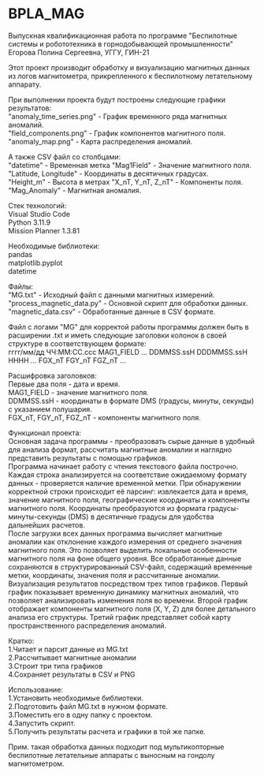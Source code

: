 # BPLA_MAG
Выпускная квалификационная работа по программе "Беспилотные системы и робототехника в горнодобывающей промышленности"  
Егорова Полина Сергеевна, УГГУ, ГИН-21

Этот проект производит обработку и визуализацию магнитных данных из логов магнитометра, прикрепленного к беспилотному летательному аппарату.

При выполнении проекта будут построены следующие графики результатов:  
"anomaly_time_series.png" - График временного ряда магнитных аномалий.  
"field_components.png" - График компонентов магнитного поля.   
"anomaly_map.png" - Карта распределения аномалий.  

А также CSV файл со столбцами:  
  "datetime" - Временная метка "Mag1Field" - Значение магнитного поля.  
  "Latitude, Longitude" - Координаты в десятичных градусах.  
  "Height_m" - Высота в метрах "X_nT, Y_nT, Z_nT" - Компоненты поля.   
  "Mag_Anomaly" - Магнитная аномалия.  

Стек технологий:  
  Visual Studio Code  
  Python 3.11.9  
  Mission Planner 1.3.81

Необходимые библиотеки:  
  pandas  
  matplotlib.pyplot  
  datetime 

Файлы:  
  "MG.txt" - Исходный файл с данными магнитных измерений.  
  "process_magnetic_data.py" - Основной скрипт для обработки данных.  
  "magnetic_data.csv" - Обработанные данные в CSV формате.

Файл с логами "MG" для корректой работы программы должен быть в расширении .txt и иметь следующие заголовки колонок в своей структуре в соответствующем формате:  
  гггг/мм/дд ЧЧ:ММ:СС.ссс MAG1_FIELD ... DDMMSS.ssH DDDMMSS.ssH HHHH ... FGX_nT FGY_nT FGZ_nT ...

Расшифровка заголовков:  
Первые два поля - дата и время.  
MAG1_FIELD - значение магнитного поля.  
DDMMSS.ssH - координаты в формате DMS (градусы, минуты, секунды) с указанием полушария.  
FGX_nT, FGY_nT, FGZ_nT - компоненты магнитного поля.

Функционал проекта:  
  Основная задача программы - преобразовать сырые данные в удобный для анализа формат, рассчитать магнитные аномалии и наглядно 
  представить результаты с помощью графиков.  
  Программа начинает работу с чтения текстового файла построчно. Каждая строка анализируется на соответствие ожидаемому формату
  данных - проверяется наличие временной метки. При обнаружении корректной строки происходит её парсинг: извлекается дата и время, 
  значение магнитного поля, географические координаты и компоненты магнитного поля. Координаты преобразуются из формата 
  градусы-минуты-секунды (DMS) в десятичные градусы для удобства дальнейших расчетов.  
  После загрузки всех данных программа вычисляет магнитные аномалии как отклонение каждого измерения от среднего значения 
  магнитного поля. Это позволяет выделить локальные особенности магнитного поля на фоне общего уровня. Все обработанные данные 
  сохраняются в структурированный CSV-файл, содержащий временные метки, координаты, значения поля и рассчитанные аномалии.  
  Визуализация результатов посредством трех типов графиков. Первый график показывает временную динамику магнитных аномалий, 
  что позволяет анализировать изменения поля во времени. Второй график отображает компоненты магнитного поля (X, Y, Z) для более 
  детального анализа его структуры. Третий график представляет собой карту пространственного распределения аномалий.

  Кратко:  
    1.Читает и парсит данные из MG.txt  
    2.Рассчитывает магнитные аномалии  
    3.Строит три типа графиков  
    4.Сохраняет результаты в CSV и PNG  

Использование:  
  1.Установить необходимые библиотеки.  
  2.Подготовить файл MG.txt в нужном формате.  
  3.Поместить его в одну папку с проектом.  
  4.Запустить скрипт.  
  5.Получить результаты расчета и графики в той же папке.

Прим. такая обработка данных подходит под мультикопторные беспилотные летательные аппараты с выносным на гондолу магнитометром.
